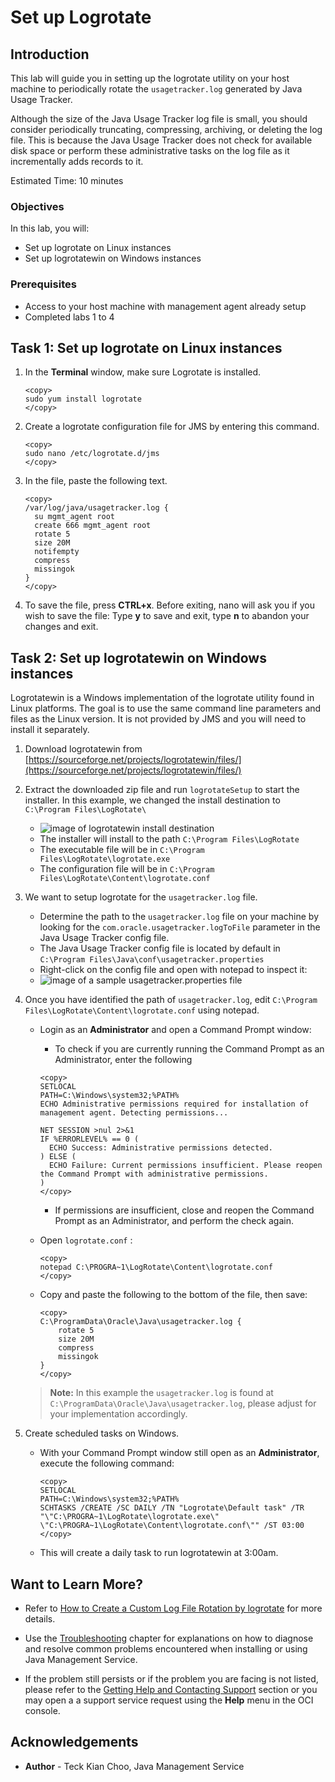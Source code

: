 # Set up Logrotate

## Introduction

This lab will guide you in setting up the logrotate utility on your host machine to periodically rotate the `usagetracker.log` generated by Java Usage Tracker.

Although the size of the Java Usage Tracker log file is small, you should consider periodically truncating, compressing, archiving, or deleting the log file. This is because the Java Usage Tracker does not check for available disk space or perform these administrative tasks on the log file as it incrementally adds records to it. 

Estimated Time: 10 minutes

### Objectives

In this lab, you will:

* Set up logrotate on Linux instances
* Set up logrotatewin on Windows instances

### Prerequisites

* Access to your host machine with management agent already setup
* Completed labs 1 to 4

## Task 1: Set up logrotate on Linux instances

1. In the **Terminal** window, make sure Logrotate is installed.

    ```
    <copy>
    sudo yum install logrotate
    </copy>
    ```

2. Create a logrotate configuration file for JMS by entering this command.

    ```
    <copy>
    sudo nano /etc/logrotate.d/jms
    </copy>
    ```

3. In the file, paste the following text.

    ```
    <copy>
    /var/log/java/usagetracker.log {
      su mgmt_agent root
      create 666 mgmt_agent root
      rotate 5
      size 20M
      notifempty
      compress
      missingok
    }
    </copy>
    ```

4. To save the file, press **CTRL+x**. Before exiting, nano will ask you if you wish to save the file: Type **y** to save and exit, type **n** to abandon your changes and exit.

## Task 2: Set up logrotatewin on Windows instances

Logrotatewin is a Windows implementation of the logrotate utility found in Linux platforms. The goal is to use the same command line parameters and files as the Linux version. It is not provided by JMS and you will need to install it separately.

1. Download logrotatewin from [https://sourceforge.net/projects/logrotatewin/files/](https://sourceforge.net/projects/logrotatewin/files/)

2. Extract the downloaded zip file and run `logrotateSetup` to start the installer. In this example, we changed the install destination to `C:\Program Files\LogRotate\` 
    * ![image of logrotatewin install destination](/../images/logrotate-installation-example.png)
    * The installer will install to the path `C:\Program Files\LogRotate`
    * The executable file will be in `C:\Program Files\LogRotate\logrotate.exe`
    * The configuration file will be in `C:\Program Files\LogRotate\Content\logrotate.conf`

3. We want to setup logrotate for the `usagetracker.log` file.
    * Determine the path to the `usagetracker.log` file on your machine by looking for the `com.oracle.usagetracker.logToFile` parameter in the Java Usage Tracker config file.
    * The Java Usage Tracker config file is located by default in `C:\Program Files\Java\conf\usagetracker.properties`
    * Right-click on the config file and open with notepad to inspect it:
    * ![image of a sample usagetracker.properties file](/../images/usagetracker-properties-example.png)

4. Once you have identified the path of `usagetracker.log`, edit `C:\Program Files\LogRotate\Content\logrotate.conf` using notepad.
    * Login as an **Administrator** and open a Command Prompt window:
        * To check if you are currently running the Command Prompt as an Administrator, enter the following
        ```
        <copy>
        SETLOCAL
        PATH=C:\Windows\system32;%PATH%
        ECHO Administrative permissions required for installation of management agent. Detecting permissions...

        NET SESSION >nul 2>&1
        IF %ERRORLEVEL% == 0 (
          ECHO Success: Administrative permissions detected.
        ) ELSE (
          ECHO Failure: Current permissions insufficient. Please reopen the Command Prompt with administrative permissions.
        )
        </copy>
        ```

        * If permissions are insufficient, close and reopen the Command Prompt as an Administrator, and perform the check again.
    * Open `logrotate.conf` :
        ```
        <copy>
        notepad C:\PROGRA~1\LogRotate\Content\logrotate.conf
        </copy>
        ```

    * Copy and paste the following to the bottom of the file, then save:

        ```
        <copy> 
        C:\ProgramData\Oracle\Java\usagetracker.log {
            rotate 5
            size 20M
            compress
            missingok
        }
        </copy>
        ```

    > **Note:** In this example the `usagetracker.log` is found at `C:\ProgramData\Oracle\Java\usagetracker.log`, please adjust for your implementation accordingly.

5. Create scheduled tasks on Windows.

    * With your Command Prompt window still open as an **Administrator**, execute the following command:
        ```
        <copy> 
        SETLOCAL
        PATH=C:\Windows\system32;%PATH%
        SCHTASKS /CREATE /SC DAILY /TN "Logrotate\Default task" /TR "\"C:\PROGRA~1\LogRotate\logrotate.exe\" \"C:\PROGRA~1\LogRotate\Content\logrotate.conf\"" /ST 03:00
        </copy>
        ```
    * This will create a daily task to run logrotatewin at 3:00am.

## Want to Learn More?

* Refer to [How to Create a Custom Log File Rotation by logrotate](https://support.oracle.com/knowledge/Oracle%20Linux%20and%20Virtualization/2087525_1.html) for more details.

* Use the [Troubleshooting](https://docs.oracle.com/en-us/iaas/jms/doc/troubleshooting.html#GUID-2D613C72-10F3-4905-A306-4F2673FB1CD3) chapter for explanations on how to diagnose and resolve common problems encountered when installing or using Java Management Service.

* If the problem still persists or if the problem you are facing is not listed, please refer to the [Getting Help and Contacting Support](https://docs.oracle.com/en-us/iaas/Content/GSG/Tasks/contactingsupport.htm) section or you may open a a support service request using the **Help** menu in the OCI console.

## Acknowledgements

* **Author** - Teck Kian Choo, Java Management Service
